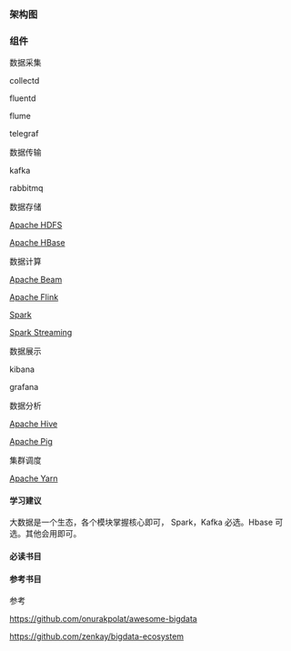 ### 架构图



### 组件

数据采集

collectd

fluentd

flume

telegraf

数据传输

kafka

rabbitmq

数据存储

[Apache HDFS](http://hadoop.apache.org/)

[Apache HBase](http://hbase.apache.org/)

数据计算

[Apache Beam](https://beam.apache.org/)

[Apache Flink](http://flink.apache.org/)

[Spark](http://spark.apache.org/)

[Spark Streaming](http://spark.apache.org/docs/0.7.3/streaming-programming-guide.html)

数据展示

kibana

grafana

数据分析

[Apache Hive](http://hive.apache.org/)

[Apache Pig](https://pig.apache.org/)

集群调度

[Apache Yarn](https://hortonworks.com/hadoop/yarn/)





#### 学习建议

大数据是一个生态，各个模块掌握核心即可， Spark，Kafka 必选。Hbase 可选。其他会用即可。

#### 必读书目

#### 参考书目





参考

<https://github.com/onurakpolat/awesome-bigdata>

<https://github.com/zenkay/bigdata-ecosystem>